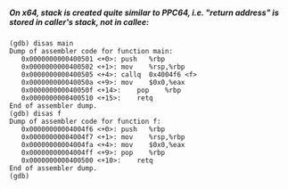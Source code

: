 ##### On x64, stack is created quite similar to PPC64, i.e. "return address" is stored in caller's stack, not in callee:

```
(gdb) disas main
Dump of assembler code for function main:
   0x0000000000400501 <+0>:	push   %rbp
   0x0000000000400502 <+1>:	mov    %rsp,%rbp
   0x0000000000400505 <+4>:	callq  0x4004f6 <f>
   0x000000000040050a <+9>:	mov    $0x0,%eax
   0x000000000040050f <+14>:	pop    %rbp
   0x0000000000400510 <+15>:	retq
End of assembler dump.
(gdb) disas f
Dump of assembler code for function f:
   0x00000000004004f6 <+0>:	push   %rbp
   0x00000000004004f7 <+1>:	mov    %rsp,%rbp
   0x00000000004004fa <+4>:	mov    $0x0,%eax
   0x00000000004004ff <+9>:	pop    %rbp
   0x0000000000400500 <+10>:	retq
End of assembler dump.
(gdb)
```

